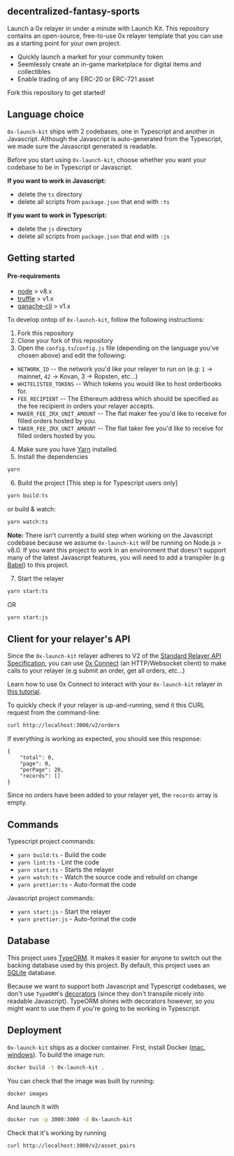 ## decentralized-fantasy-sports

Launch a 0x relayer in under a minute with Launch Kit. This repository contains an open-source, free-to-use 0x relayer template that you can use as a starting point for your own project.

-   Quickly launch a market for your community token
-   Seemlessly create an in-game marketplace for digital items and collectibles
-   Enable trading of any ERC-20 or ERC-721 asset

Fork this repository to get started!

## Language choice

`0x-launch-kit` ships with 2 codebases, one in Typescript and another in Javascript. Although the Javascript is auto-generated from the Typescript, we made sure the Javascript generated is readable.

Before you start using `0x-launch-kit`, choose whether you want your codebase to be in Typescript or Javascript.

**If you want to work in Javascript:**

-   delete the `ts` directory
-   delete all scripts from `package.json` that end with `:ts`

**If you want to work in Typescript:**

-   delete the `js` directory
-   delete all scripts from `package.json` that end with `:js`

## Getting started

#### Pre-requirements

-   [node](https://nodejs.org/en/download/) > v8.x
-   [truffle](https://yarnpkg.com/en/) > v1.x
-   [ganache-cli](https://yarnpkg.com/en/) > v1.x

To develop ontop of `0x-launch-kit`, follow the following instructions:

1. Fork this repository
2. Clone your fork of this repository
3. Open the `config.ts`/`config.js` file (depending on the language you've chosen above) and edit the following:

-   `NETWORK_ID` -- the network you'd like your relayer to run on (e.g: `1` -> mainnet, `42` -> Kovan, 3 -> Ropsten, etc...)
-   `WHITELISTED_TOKENS` -- Which tokens you would like to host orderbooks for.
-   `FEE_RECIPIENT` -- The Ethereum address which should be specified as the fee recipient in orders your relayer accepts.
-   `MAKER_FEE_ZRX_UNIT_AMOUNT` -- The flat maker fee you'd like to receive for filled orders hosted by you.
-   `TAKER_FEE_ZRX_UNIT_AMOUNT` -- The flat taker fee you'd like to receive for filled orders hosted by you.

4. Make sure you have [Yarn](https://yarnpkg.com/en/) installed.
5. Install the dependencies

```sh
yarn
```

6. Build the project [This step is for Typescript users only]

```sh
yarn build:ts
```

or build & watch:

```sh
yarn watch:ts
```

**Note:** There isn't currently a build step when working on the Javascript codebase because we assume `0x-launch-kit` will be running on Node.js > v8.0. If you want this project to work in an environment that doesn't support many of the latest Javascript features, you will need to add a transpiler (e.g [Babel](https://babeljs.io/)) to this project.

7.  Start the relayer

```sh
yarn start:ts
```

OR

```sh
yarn start:js
```

## Client for your relayer's API

Since the `0x-launch-kit` relayer adheres to V2 of the [Standard Relayer API Specification](https://github.com/0xProject/standard-relayer-api/), you can use [0x Connect](https://0xproject.com/docs/connect) (an HTTP/Websocket client) to make calls to your relayer (e.g submit an order, get all orders, etc...)

Learn how to use 0x Connect to interact with your `0x-launch-kit` relayer in [this tutorial](https://0xproject.com/wiki#Find,-Submit,-Fill-Order-From-Relayer).

To quickly check if your relayer is up-and-running, send it this CURL request from the command-line:

```sh
curl http://localhost:3000/v2/orders
```

If everything is working as expected, you should see this response:

```
{
    "total": 0,
    "page": 0,
    "perPage": 20,
    "records": []
}
```

Since no orders have been added to your relayer yet, the `records` array is empty.

## Commands

Typescript project commands:

-   `yarn build:ts` - Build the code
-   `yarn lint:ts` - Lint the code
-   `yarn start:ts` - Starts the relayer
-   `yarn watch:ts` - Watch the source code and rebuild on change
-   `yarn prettier:ts` - Auto-format the code

Javascript project commands:

-   `yarn start:js` - Start the relayer
-   `yarn prettier:js` - Auto-format the code

## Database

This project uses [TypeORM](https://github.com/typeorm/typeorm). It makes it easier for anyone to switch out the backing database used by this project. By default, this project uses an [SQLite](https://sqlite.org/docs.html) database.

Because we want to support both Javascript and Typescript codebases, we don't use `TypeORM`'s [decorators](https://github.com/typeorm/typeorm/blob/master/docs/decorator-reference.md) (since they don't transpile nicely into readable Javascript). TypeORM shines with decorators however, so you might want to use them if you're going to be working in Typescript.

## Deployment

`0x-launch-kit` ships as a docker container. First, install Docker ([mac](https://docs.docker.com/docker-for-mac/install/), [windows](https://docs.docker.com/docker-for-windows/install/)). To build the image run:

```sh
docker build -t 0x-launch-kit .
```

You can check that the image was built by running:

```sh
docker images
```

And launch it with

```sh
docker run -p 3000:3000 -d 0x-launch-kit
```

Check that it's working by running

```
curl http://localhost:3000/v2/asset_pairs
```
